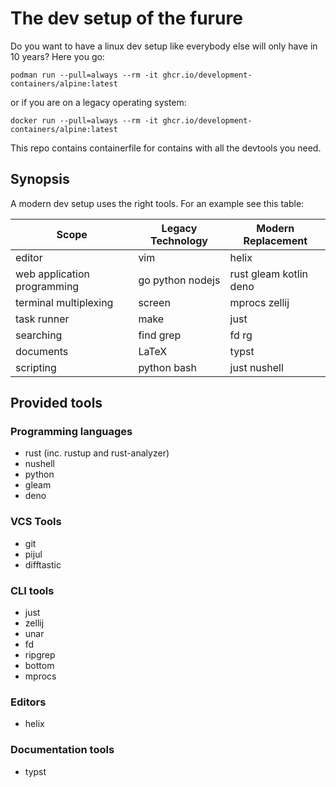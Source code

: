 # The dev setup of the furure

Do you want to have a linux dev setup like everybody else will only have in 10 years?
Here you go:

```
podman run --pull=always --rm -it ghcr.io/development-containers/alpine:latest
```

or if you are on a legacy operating system:

```
docker run --pull=always --rm -it ghcr.io/development-containers/alpine:latest
```

This repo contains containerfile for contains with all the devtools you
need. 


## Synopsis

A modern dev setup uses the right tools.
For an example see this table:


| Scope    | Legacy Technology    | Modern Replacement |
| ------------- | ------------- | --- |
| editor | vim | helix |
| web application programming | go python nodejs | rust gleam kotlin deno |
| terminal multiplexing | screen | mprocs zellij |
| task runner | make | just |
| searching | find grep | fd rg |
| documents | LaTeX | typst |
| scripting | python bash | just nushell |


## Provided tools
### Programming languages
- rust (inc. rustup and rust-analyzer)
- nushell
- python
- gleam
- deno

### VCS Tools
- git
- pijul
- difftastic

### CLI tools
- just
- zellij
- unar
- fd
- ripgrep
- bottom
- mprocs

### Editors
- helix

### Documentation tools
- typst